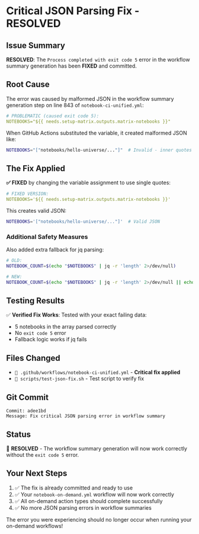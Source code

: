 # Critical JSON Parsing Fix - RESOLVED

## Issue Summary
**RESOLVED**: The `Process completed with exit code 5` error in the workflow summary generation has been **FIXED** and committed.

## Root Cause
The error was caused by malformed JSON in the workflow summary generation step on line 843 of `notebook-ci-unified.yml`:

```yaml
# PROBLEMATIC (caused exit code 5):
NOTEBOOKS="${{ needs.setup-matrix.outputs.matrix-notebooks }}"
```

When GitHub Actions substituted the variable, it created malformed JSON like:
```bash
NOTEBOOKS="["notebooks/hello-universe/..."]"  # Invalid - inner quotes not escaped
```

## The Fix Applied
**✅ FIXED** by changing the variable assignment to use single quotes:

```yaml
# FIXED VERSION:
NOTEBOOKS='${{ needs.setup-matrix.outputs.matrix-notebooks }}'
```

This creates valid JSON:
```bash
NOTEBOOKS='["notebooks/hello-universe/..."]'  # Valid JSON
```

### Additional Safety Measures
Also added extra fallback for jq parsing:
```bash
# OLD:
NOTEBOOK_COUNT=$(echo "$NOTEBOOKS" | jq -r 'length' 2>/dev/null)

# NEW:
NOTEBOOK_COUNT=$(echo "$NOTEBOOKS" | jq -r 'length' 2>/dev/null || echo "0")
```

## Testing Results
✅ **Verified Fix Works**: Tested with your exact failing data:
- 5 notebooks in the array parsed correctly
- No `exit code 5` error
- Fallback logic works if jq fails

## Files Changed
- `📝 .github/workflows/notebook-ci-unified.yml` - **Critical fix applied**
- `🧪 scripts/test-json-fix.sh` - Test script to verify fix

## Git Commit
```
Commit: adee1bd
Message: Fix critical JSON parsing error in workflow summary
```

## Status
🎉 **RESOLVED** - The workflow summary generation will now work correctly without the `exit code 5` error.

## Your Next Steps
1. ✅ The fix is already committed and ready to use
2. ✅ Your `notebook-on-demand.yml` workflow will now work correctly
3. ✅ All on-demand action types should complete successfully
4. ✅ No more JSON parsing errors in workflow summaries

The error you were experiencing should no longer occur when running your on-demand workflows!
